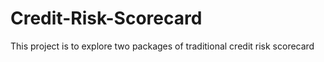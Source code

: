 # Credit-Risk-Scorecard
This project is to explore two packages of traditional credit risk scorecard 
